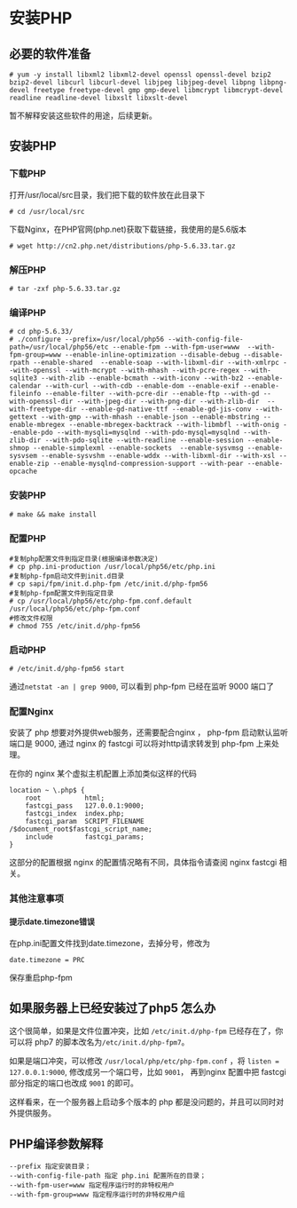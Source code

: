 # 安装PHP

## 必要的软件准备

```text
# yum -y install libxml2 libxml2-devel openssl openssl-devel bzip2 bzip2-devel libcurl libcurl-devel libjpeg libjpeg-devel libpng libpng-devel freetype freetype-devel gmp gmp-devel libmcrypt libmcrypt-devel readline readline-devel libxslt libxslt-devel
```

暂不解释安装这些软件的用途，后续更新。

## 安装PHP

### 下载PHP

 打开/usr/local/src目录，我们把下载的软件放在此目录下

```text
# cd /usr/local/src
```

 下载Nginx，在PHP官网\(php.net\)获取下载链接，我使用的是5.6版本

```text
# wget http://cn2.php.net/distributions/php-5.6.33.tar.gz
```

### 解压PHP

```text
# tar -zxf php-5.6.33.tar.gz
```

### 编译PHP

```text
# cd php-5.6.33/
# ./configure --prefix=/usr/local/php56 --with-config-file-path=/usr/local/php56/etc --enable-fpm --with-fpm-user=www  --with-fpm-group=www --enable-inline-optimization --disable-debug --disable-rpath --enable-shared  --enable-soap --with-libxml-dir --with-xmlrpc --with-openssl --with-mcrypt --with-mhash --with-pcre-regex --with-sqlite3 --with-zlib --enable-bcmath --with-iconv --with-bz2 --enable-calendar --with-curl --with-cdb --enable-dom --enable-exif --enable-fileinfo --enable-filter --with-pcre-dir --enable-ftp --with-gd --with-openssl-dir --with-jpeg-dir --with-png-dir --with-zlib-dir  --with-freetype-dir --enable-gd-native-ttf --enable-gd-jis-conv --with-gettext --with-gmp --with-mhash --enable-json --enable-mbstring --enable-mbregex --enable-mbregex-backtrack --with-libmbfl --with-onig --enable-pdo --with-mysqli=mysqlnd --with-pdo-mysql=mysqlnd --with-zlib-dir --with-pdo-sqlite --with-readline --enable-session --enable-shmop --enable-simplexml --enable-sockets  --enable-sysvmsg --enable-sysvsem --enable-sysvshm --enable-wddx --with-libxml-dir --with-xsl --enable-zip --enable-mysqlnd-compression-support --with-pear --enable-opcache
```

### 安装PHP

```text
# make && make install
```

### 配置PHP

```text
#复制php配置文件到指定目录(根据编译参数决定)
# cp php.ini-production /usr/local/php56/etc/php.ini
#复制php-fpm启动文件到init.d目录
# cp sapi/fpm/init.d.php-fpm /etc/init.d/php-fpm56
#复制php-fpm配置文件到指定目录
# cp /usr/local/php56/etc/php-fpm.conf.default /usr/local/php56/etc/php-fpm.conf
#修改文件权限
# chmod 755 /etc/init.d/php-fpm56
```

### 启动PHP

```text
# /etc/init.d/php-fpm56 start
```

 通过`netstat -an | grep 9000`, 可以看到 php-fpm 已经在监听 9000 端口了

### 配置Nginx

 安装了 php 想要对外提供web服务，还需要配合nginx ， php-fpm 启动默认监听端口是 9000, 通过 nginx 的 fastcgi 可以将对http请求转发到 php-fpm 上来处理。

 在你的 nginx 某个虚拟主机配置上添加类似这样的代码

```text
location ~ \.php$ {
    root           html;
    fastcgi_pass   127.0.0.1:9000;
    fastcgi_index  index.php;
    fastcgi_param  SCRIPT_FILENAME  /$document_root$fastcgi_script_name;
    include        fastcgi_params;
}
```

 这部分的配置根据 nginx 的配置情况略有不同，具体指令请查阅 nginx fastcgi 相关。

### 其他注意事项

#### 提示date.timezone错误

在php.ini配置文件找到date.timezone，去掉分号，修改为

```text
date.timezone = PRC
```

保存重启php-fpm

## 如果服务器上已经安装过了php5 怎么办

这个很简单，如果是文件位置冲突，比如 `/etc/init.d/php-fpm` 已经存在了，你可以将 php7 的脚本改名为`/etc/init.d/php-fpm7`。

如果是端口冲突，可以修改 `/usr/local/php/etc/php-fpm.conf` ，将 `listen = 127.0.0.1:9000`, 修改成另一个端口号，比如 `9001`， 再到nginx 配置中把 fastcgi 部分指定的端口也改成 `9001` 的即可。

这样看来，在一个服务器上启动多个版本的 php 都是没问题的，并且可以同时对外提供服务。

## PHP编译参数解释

```text
--prefix 指定安装目录；
--with-config-file-path 指定 php.ini 配置所在的目录；
--with-fpm-user=www 指定程序运行时的非特权用户
--with-fpm-group=www 指定程序运行时的非特权用户组
```

